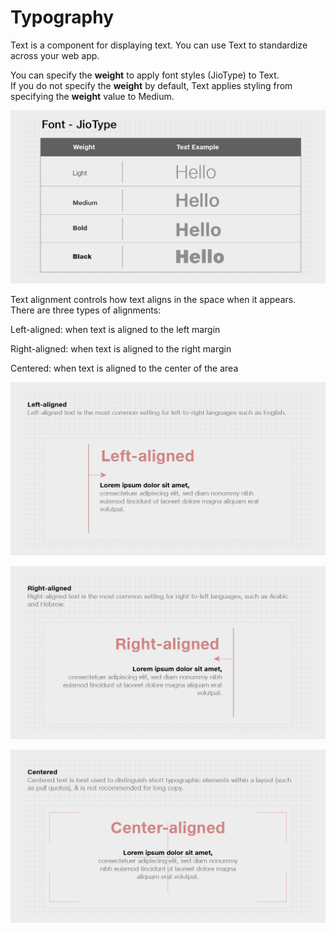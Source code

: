 # Typography

Text is a component for displaying text. You can use Text to standardize across your web app.

You can specify the **weight** to apply font styles (JioType) to Text.\
If you do not specify the **weight** by default, Text applies styling from specifying the **weight** value to Medium.

![](<../../.gitbook/assets/image (29).png>)

Text alignment controls how text aligns in the space when it appears.\
There are three types of alignments:

Left-aligned: when text is aligned to the left margin

Right-aligned: when text is aligned to the right margin

Centered: when text is aligned to the center of the area

![](../../.gitbook/assets/image.png)

![](<../../.gitbook/assets/image (3).png>)

![](<../../.gitbook/assets/image (25).png>)
